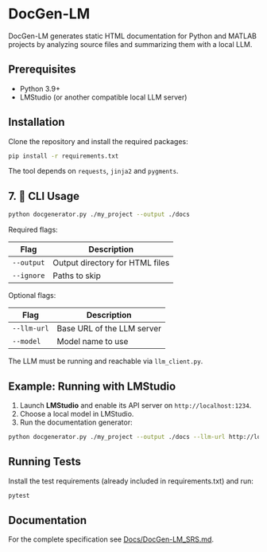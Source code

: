 # DocGen-LM

DocGen-LM generates static HTML documentation for Python and MATLAB projects by analyzing source files and summarizing them with a local LLM.

## Prerequisites

- Python 3.9+
- LMStudio (or another compatible local LLM server)

## Installation

Clone the repository and install the required packages:

```bash
pip install -r requirements.txt
```

The tool depends on `requests`, `jinja2` and `pygments`.

## 7. 🧪 CLI Usage

```bash
python docgenerator.py ./my_project --output ./docs
```

Required flags:

| Flag       | Description                      |
|------------|----------------------------------|
| `--output` | Output directory for HTML files  |
| `--ignore` | Paths to skip                    |

Optional flags:

| Flag          | Description                      |
|---------------|----------------------------------|
| `--llm-url`   | Base URL of the LLM server       |
| `--model`     | Model name to use                |

The LLM must be running and reachable via `llm_client.py`.

## Example: Running with LMStudio

1. Launch **LMStudio** and enable its API server on `http://localhost:1234`.
2. Choose a local model in LMStudio.
3. Run the documentation generator:

```bash
python docgenerator.py ./my_project --output ./docs --llm-url http://localhost:1234 --model local
```


## Running Tests

Install the test requirements (already included in requirements.txt) and run:

```bash
pytest
```

## Documentation

For the complete specification see [Docs/DocGen-LM_SRS.md](Docs/DocGen-LM_SRS.md).
